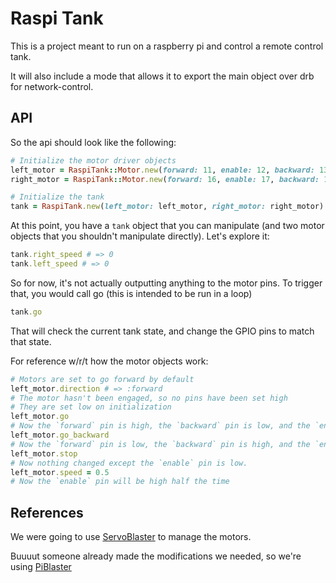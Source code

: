 # Raspi Tank

This is a project meant to run on a raspberry pi and control a remote control tank.

It will also include a mode that allows it to export the main object over drb for network-control.

## API

So the api should look like the following:

```ruby
# Initialize the motor driver objects
left_motor = RaspiTank::Motor.new(forward: 11, enable: 12, backward: 13)
right_motor = RaspiTank::Motor.new(forward: 16, enable: 17, backward: 18)

# Initialize the tank
tank = RaspiTank.new(left_motor: left_motor, right_motor: right_motor)
```

At this point, you have a `tank` object that you can manipulate (and two motor objects that you shouldn't manipulate directly).  Let's explore it:

```ruby
tank.right_speed # => 0
tank.left_speed # => 0
```

So for now, it's not actually outputting anything to the motor pins.  To trigger that, you would call go (this is intended to be run in a loop)

```ruby
tank.go
```

That will check the current tank state, and change the GPIO pins to match that state.

For reference w/r/t how the motor objects work:

```ruby
# Motors are set to go forward by default
left_motor.direction # => :forward
# The motor hasn't been engaged, so no pins have been set high
# They are set low on initialization
left_motor.go
# Now the `forward` pin is high, the `backward` pin is low, and the `enable` pin is high.
left_motor.go_backward
# Now the `forward` pin is low, the `backward` pin is high, and the `enable` pin is high.
left_motor.stop
# Now nothing changed except the `enable` pin is low.
left_motor.speed = 0.5
# Now the `enable` pin will be high half the time
```

## References

We were going to use [ServoBlaster](https://github.com/richardghirst/PiBits/tree/master/ServoBlaster) to manage the motors.

Buuuut someone already made the modifications we needed, so we're using [PiBlaster](https://github.com/sarfata/pi-blaster/)

